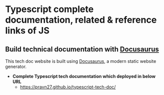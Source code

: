 # Typescript complete documentation, related & reference links of JS

## Build technical documentation with [Docusaurus](https://docusaurus.io/)

This tech doc website is built using [Docusaurus](https://docusaurus.io/), a modern static website generator.

- **Complete Typescript tech documentation which deployed in below URL**
  - https://pravn27.github.io/typescript-tech-doc/
